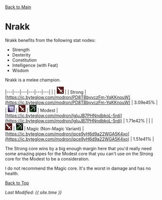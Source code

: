 [Back to Main](index.md)

# Nrakk

Nrakk benefits from the following stat nodes:
* Strength
* Dexterity
* Constitution
* Intelligence (with Feat)
* Wisdom

Nrakk is a melee champion.

|---|---|---|---|---|---|
|   | ![Melee Icon](images\melee.png) |   | Strong | [https://ic.byteglow.com/modron/PD8TBbyvczFm-YqKKnouW](https://ic.byteglow.com/modron/PD8TBbyvczFm-YqKKnouW) | 3.09e45% |
| ![Magic Icon](images\magic.png) | ![Melee Icon](images\melee.png) | ![Ranged Icon](images\ranged.png) | Modest | [https://ic.byteglow.com/modron/lgluJB7PHNndbkoL-5rdi](https://ic.byteglow.com/modron/lgluJB7PHNndbkoL-5rdi) | 1.71e42% |
|   | ![Melee Icon](images\melee.png) | ![Ranged Icon](images\ranged.png) | Magic (Non-Magic Variant) | [https://ic.byteglow.com/modron/jpce9yH6d9a22WGA5K4xo](https://ic.byteglow.com/modron/jpce9yH6d9a22WGA5K4xo) | 1.51e41% |

The Strong core wins by a big enough margin here that you'd really need some amazing pipes for the Modest core that you can't use on the Strong core for the Modest to be a consideration.

I do not recommend the Magic core. It's the worst in damage and has no health.

[Back to Top](#top)

*Last Modified: {{ site.time }}*